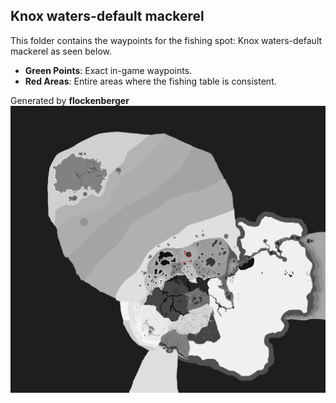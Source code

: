 ## Knox waters-default mackerel
This folder contains the waypoints for the fishing spot: Knox waters-default mackerel as seen below.

- **Green Points**: Exact in-game waypoints.
- **Red Areas**: Entire areas where the fishing table is consistent.

Generated by **flockenberger**
![Knox waters-default mackerel](./Preview.png?raw=true "Knox waters-default mackerel")